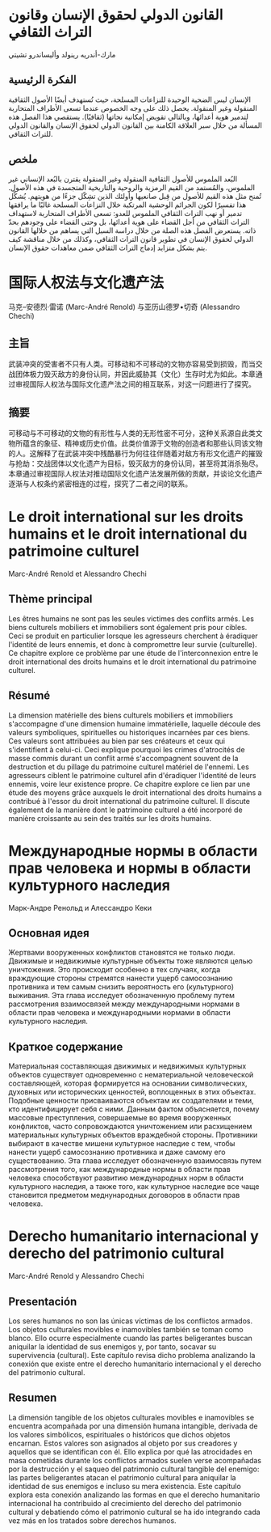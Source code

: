# القانون الدولي لحقوق الإنسان وقانون التراث الثقافي

مارك-أندريه رينولد وأليساندرو تشيتي

## الفكرة الرئيسية

الإنسان ليس الضحية الوحيدة للنزاعات المسلحة، حيث تُستهدف أيضًا الأصول الثقافية المنقولة وغير المنقولة. يحصل ذلك على وجه الخصوص عندما تسعى الأطراف المتحاربة لتدمير هوية أعدائها، وبالتالي تقويض إمكانية نجاتها (ثقافيًا). يستقصي هذا الفصل هذه المسألة من خلال سبر العلاقة الكامنة بين القانون الدولي لحقوق الإنسان والقانون الدولي للتراث الثقافي.

## ملخص

البُعد الملموس للأصول الثقافية المنقولة وغير المنقولة يقترن بالبُعد الإنساني غير الملموس، والمُستمد من القيم الرمزية والروحية والتاريخية المتجسدة في هذه الأصول. تُمنح مثل هذه القيم للأصول من قِبل صانعيها وأولئك الذين تشِكّل جزءًا من هويتهم. يُشكِّل هذا تفسيرًا لكون الجرائم الوحشية المرتكبة خلال النزاعات المسلحة غالبًا ما يرافقها تدمير أو نهب التراث الثقافي الملموس للعدو: تسعى الأطراف المتحاربة لاستهداف التراث الثقافي من أجل القضاء على هوية أعدائها، بل وحتى القضاء على وجودهم بحدّ ذاته. يستعرض الفصل هذه الصلة من خلال دراسة السبل التي يساهم من خلالها القانون الدولي لحقوق الإنسان في تطوير قانون التراث الثقافي، وكذلك من خلال مناقشة كيف يتم بشكل متزايد إدماج التراث الثقافي ضمن معاهدات حقوق الإنسان.

# 国际人权法与文化遗产法

马克–安德烈·雷诺 (Marc-André Renold) 与亚历山德罗•切奇 (Alessandro Chechi)

## 主旨

武装冲突的受害者不只有人类。可移动和不可移动的文物亦容易受到损毁，而当交战团体极力毁灭敌方的身份认同，并因此威胁其（文化）生存时尤为如此。本章通过审视国际人权法与国际文化遗产法之间的相互联系，对这一问题进行了探究。

## 摘要

可移动与不可移动的文物的有形性与人类的无形性密不可分，这种关系源自此类文物所蕴含的象征、精神或历史价值。此类价值源于文物的创造者和那些认同该文物的人。这解释了在武装冲突中残酷暴行为何往往伴随着对敌方有形文化遗产的摧毁与抢劫：交战团体以文化遗产为目标，毁灭敌方的身份认同，甚至将其消杀殆尽。本章通过审视国际人权法对推动国际文化遗产法发展所做的贡献，并谈论文化遗产逐渐与人权条约紧密相连的过程，探究了二者之间的联系。

# Le droit international sur les droits humains et le droit international du patrimoine culturel

Marc-André Renold et Alessandro Chechi

## Thème principal

Les êtres humains ne sont pas les seules victimes des conflits armés. Les biens culturels mobiliers et immobiliers sont également pris pour cibles. Ceci se produit en particulier lorsque les agresseurs cherchent à éradiquer l'identité de leurs ennemis, et donc à compromettre leur survie (culturelle). Ce chapitre explore ce problème par une étude de l'interconnexion entre le droit international des droits humains et le droit international du patrimoine culturel.

## Résumé

La dimension matérielle des biens culturels mobiliers et immobiliers s'accompagne d'une dimension humaine immatérielle, laquelle découle des valeurs symboliques, spirituelles ou historiques incarnées par ces biens. Ces valeurs sont attribuées au bien par ses créateurs et ceux qui s'identifient à celui-ci. Ceci explique pourquoi les crimes d'atrocités de masse commis durant un conflit armé s'accompagnent souvent de la destruction et du pillage du patrimoine culturel matériel de l'ennemi. Les agresseurs ciblent le patrimoine culturel afin d'éradiquer l'identité de leurs ennemis, voire leur existence propre. Ce chapitre explore ce lien par une étude des moyens grâce auxquels le droit international des droits humains a contribué à l'essor du droit international du patrimoine culturel. Il discute également de la manière dont le patrimoine culturel a été incorporé de manière croissante au sein des traités sur les droits humains.

# Международные нормы в области прав человека и нормы в области культурного наследия

Марк-Андре Ренольд и Алессандро Кеки

## Основная идея

Жертвами вооруженных конфликтов становятся не только люди. Движимые и недвижимые культурные объекты тоже являются целью уничтожения. Это происходит особенно в тех случаях, когда враждующие стороны стремятся нанести ущерб самосознанию противника и тем самым снизить вероятность его (культурного) выживания. Эта глава исследует обозначенную проблему путем рассмотрения взаимосвязей между международными нормами в области прав человека и международными нормами в области культурного наследия.

## Краткое содержание

Материальная составляющая движимых и недвижимых культурных объектов существует одновременно с нематериальной человеческой составляющей, которая формируется на основании символических, духовных или исторических ценностей, воплощенных в этих объектах. Подобные ценности присваиваются объектам их создателями и теми, кто идентифицирует себя с ними. Данным фактом объясняется, почему массовые преступления, совершаемые во время вооруженных конфликтов, часто сопровождаются уничтожением или расхищением материальных культурных объектов враждебной стороны. Противники выбирают в качестве мишени культурное наследие с тем, чтобы нанести ущерб самосознанию противника и даже самому его существованию. Эта глава исследует обозначенную взаимосвязь путем рассмотрения того, как международные нормы в области прав человека способствуют развитию международных норм в области культурного наследия, а также того, как культурное наследие все чаще становится предметом меднународных договоров в области прав человека.

# Derecho humanitario internacional y derecho del patrimonio cultural

Marc-André Renold y Alessandro Chechi

## Presentación

Los seres humanos no son las únicas víctimas de los conflictos armados. Los objetos culturales movibles e inamovibles también se toman como blanco. Ello ocurre especialmente cuando las partes beligerantes buscan aniquilar la identidad de sus enemigos y, por tanto, socavar su supervivencia (cultural). Este capítulo revisa dicho problema analizando la conexión que existe entre el derecho humanitario internacional y el derecho del patrimonio cultural.

## Resumen

La dimensión tangible de los objetos culturales movibles e inamovibles se encuentra acompañada por una dimensión humana intangible, derivada de los valores simbólicos, espirituales o históricos que dichos objetos encarnan. Estos valores son asignados al objeto por sus creadores y aquellos que se identifican con él. Ello explica por qué las atrocidades en masa cometidas durante los conflictos armados suelen verse acompañadas por la destrucción y el saqueo del patrimonio cultural tangible del enemigo: las partes beligerantes atacan el patrimonio cultural para aniquilar la identidad de sus enemigos e incluso su mera existencia. Este capítulo explora esta conexión analizando las formas en que el derecho humanitario internacional ha contribuido al crecimiento del derecho del patrimonio cultural y debatiendo cómo el patrimonio cultural se ha ido integrando cada vez más en los tratados sobre derechos humanos.
